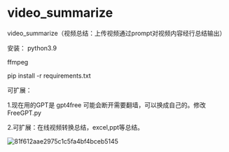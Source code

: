 # video_summarize
video_summarize（视频总结：上传视频通过prompt对视频内容经行总结输出）

安装：
python3.9

ffmpeg

pip install -r requirements.txt 

可扩展：

1.现在用的GPT是 gpt4free 可能会断开需要翻墙，可以换成自己的。修改FreeGPT.py

2.可扩展：在线视频转换总结，excel,ppt等总结。


![81f612aae2975c1c5fa4bf4bceb5145](https://github.com/StartHua/video_summarize/assets/22284244/545a9c3c-e711-4569-8f61-7f0bd230856a)


